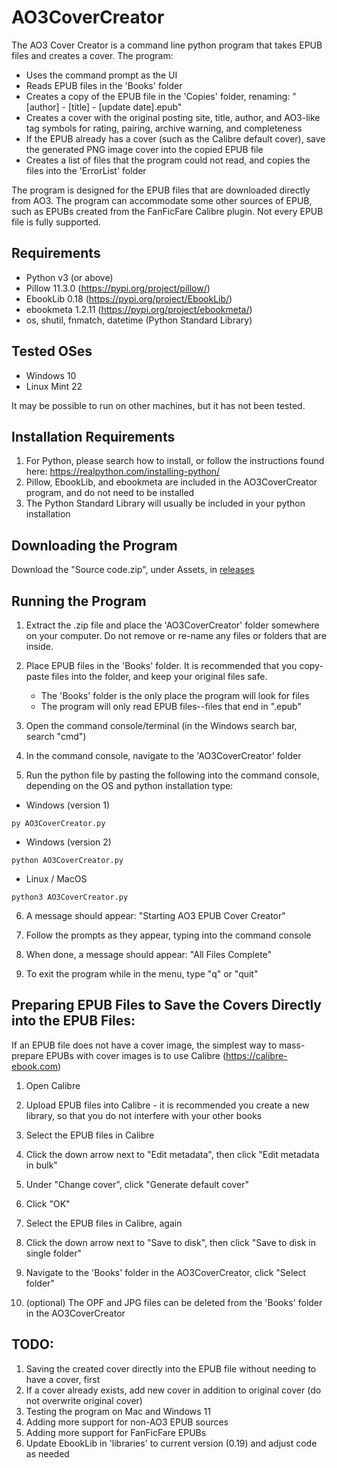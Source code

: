 # AO3CoverCreator

The AO3 Cover Creator is a command line python program that takes EPUB files and creates a cover. The program:
* Uses the command prompt as the UI
* Reads EPUB files in the 'Books' folder
* Creates a copy of the EPUB file in the 'Copies' folder, renaming: "[author] - [title] - [update date].epub"
* Creates a cover with the original posting site, title, author, and AO3-like tag symbols for rating, pairing, archive warning, and completeness
* If the EPUB already has a cover (such as the Calibre default cover), save the generated PNG image cover into the copied EPUB file
* Creates a list of files that the program could not read, and copies the files into the 'ErrorList' folder

The program is designed for the EPUB files that are downloaded directly from AO3. The program can accommodate some other sources of EPUB, such as EPUBs created from the FanFicFare Calibre plugin. Not every EPUB file is fully supported.


## Requirements

* Python v3 (or above)
* Pillow 11.3.0 (https://pypi.org/project/pillow/)
* EbookLib 0.18 (https://pypi.org/project/EbookLib/)
* ebookmeta 1.2.11 (https://pypi.org/project/ebookmeta/)
* os, shutil, fnmatch, datetime (Python Standard Library)


## Tested OSes

* Windows 10
* Linux Mint 22

It may be possible to run on other machines, but it has not been tested.


## Installation Requirements

1. For Python, please search how to install, or follow the instructions found here: https://realpython.com/installing-python/
2. Pillow, EbookLib, and ebookmeta are included in the AO3CoverCreator program, and do not need to be installed
3. The Python Standard Library will usually be included in your python installation


## Downloading the Program

Download the "Source code.zip", under Assets, in [releases](https://github.com/KZSD25/AO3CoverCreator/releases)


## Running the Program

1. Extract the .zip file and place the 'AO3CoverCreator' folder somewhere on your computer. Do not remove or re-name any files or folders that are inside.

2. Place EPUB files in the 'Books' folder. It is recommended that you copy-paste files into the folder, and keep your original files safe.
     * The 'Books' folder is the only place the program will look for files
     * The program will only read EPUB files--files that end in ".epub"

3) Open the command console/terminal (in the Windows search bar, search "cmd")

4) In the command console, navigate to the 'AO3CoverCreator' folder

5) Run the python file by pasting the following into the command console, depending on the OS and python installation type:

* Windows (version 1)

`py AO3CoverCreator.py`

* Windows (version 2)

`python AO3CoverCreator.py`

* Linux / MacOS

`python3 AO3CoverCreator.py`

6) A message should appear: "Starting AO3 EPUB Cover Creator"

7) Follow the prompts as they appear, typing into the command console

8) When done, a message should appear: "All Files Complete"

9) To exit the program while in the menu, type "q" or "quit"


## Preparing EPUB Files to Save the Covers Directly into the EPUB Files:

If an EPUB file does not have a cover image, the simplest way to mass-prepare EPUBs with cover images is to use Calibre (https://calibre-ebook.com)

1) Open Calibre

2) Upload EPUB files into Calibre - it is recommended you create a new library, so that you do not interfere with your other books

3) Select the EPUB files in Calibre

4) Click the down arrow next to "Edit metadata", then click "Edit metadata in bulk"

5) Under "Change cover", click "Generate default cover"

6) Click "OK"

7) Select the EPUB files in Calibre, again

8) Click the down arrow next to "Save to disk", then click "Save to disk in single folder"

9) Navigate to the 'Books' folder in the AO3CoverCreator, click "Select folder"

10) (optional) The OPF and JPG files can be deleted from the 'Books' folder in the AO3CoverCreator


## TODO:

1) Saving the created cover directly into the EPUB file without needing to have a cover, first
2) If a cover already exists, add new cover in addition to original cover (do not overwrite original cover)
3) Testing the program on Mac and Windows 11
4) Adding more support for non-AO3 EPUB sources
5) Adding more support for FanFicFare EPUBs
6) Update EbookLib in 'libraries' to current version (0.19) and adjust code as needed